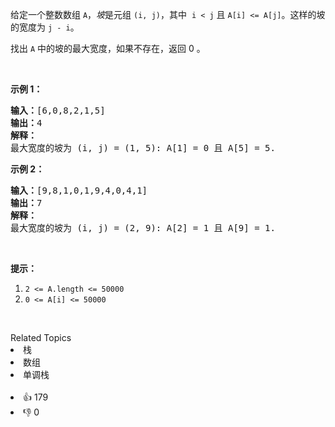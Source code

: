 <p>给定一个整数数组&nbsp;<code>A</code>，<em>坡</em>是元组&nbsp;<code>(i, j)</code>，其中&nbsp;&nbsp;<code>i &lt; j</code>&nbsp;且&nbsp;<code>A[i] &lt;= A[j]</code>。这样的坡的宽度为&nbsp;<code>j - i</code>。</p>

<p>找出&nbsp;<code>A</code>&nbsp;中的坡的最大宽度，如果不存在，返回 0 。</p>

<p>&nbsp;</p>

<p><strong>示例 1：</strong></p>

<pre><strong>输入：</strong>[6,0,8,2,1,5]
<strong>输出：</strong>4
<strong>解释：</strong>
最大宽度的坡为 (i, j) = (1, 5): A[1] = 0 且 A[5] = 5.
</pre>

<p><strong>示例 2：</strong></p>

<pre><strong>输入：</strong>[9,8,1,0,1,9,4,0,4,1]
<strong>输出：</strong>7
<strong>解释：</strong>
最大宽度的坡为 (i, j) = (2, 9): A[2] = 1 且 A[9] = 1.
</pre>

<p>&nbsp;</p>

<p><strong>提示：</strong></p>

<ol>
	<li><code>2 &lt;= A.length &lt;= 50000</code></li>
	<li><code>0 &lt;= A[i] &lt;= 50000</code></li>
</ol>

<p>&nbsp;</p>
<div><div>Related Topics</div><div><li>栈</li><li>数组</li><li>单调栈</li></div></div><br><div><li>👍 179</li><li>👎 0</li></div>
